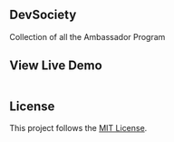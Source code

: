## DevSociety
Collection of all the Ambassador Program
## View Live Demo
<pre><center><a href=""><b></b></a></center></pre>

## License

This project follows the [MIT License](/LICENSE).
